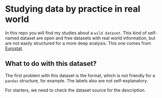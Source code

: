 # Studying data by practice in real world

In this repo you will find my studies about a `wild dataset`. This kind of self-named dataset are open and free datasets with real world information, but are not easily structured for a more deep analysis. This one comes from [Eurostat](https://ec.europa.eu/eurostat/databrowser/view/TGS00047/bookmark/table?lang=en&bookmarkId=49a5dc8a-5f88-4783-9d93-632f11df8d8d).

## What to do with this dataset?

The first problem with this dataset is the format, which is not friendly for a `pandas` structure, for example. The labels also are not self-explanatory.

For starters, we need to check the dataset source for the description.
